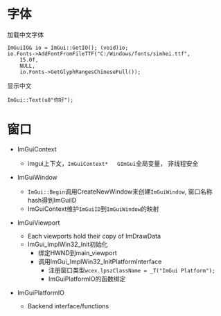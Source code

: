 
# 字体

加载中文字体
```
ImGuiIO& io = ImGui::GetIO(); (void)io;
io.Fonts->AddFontFromFileTTF("C:/Windows/fonts/simhei.ttf", 
    15.0f, 
    NULL, 
    io.Fonts->GetGlyphRangesChineseFull());
```

显示中文
```
ImGui::Text(u8"你好");
```

# 窗口
 

- ImGuiContext
  - imgui上下文，`ImGuiContext*   GImGui`全局变量， 非线程安全
- ImGuiWindow
  - `ImGui::Begin`调用CreateNewWindow来创建`ImGuiWindow`, 窗口名称hash得到ImGuiID
  - ImGuiContext维护`ImGuiID`到`ImGuiWindow`的映射

- ImGuiViewport
    - Each viewports hold their copy of ImDrawData
    - ImGui_ImplWin32_Init初始化
      - 绑定HWND到main_viewport
      - 调用ImGui_ImplWin32_InitPlatformInterface
        - 注册窗口类型`wcex.lpszClassName = _T("ImGui Platform");`
        - ImGuiPlatformIO的函数绑定

- ImGuiPlatformIO
  - Backend interface/functions